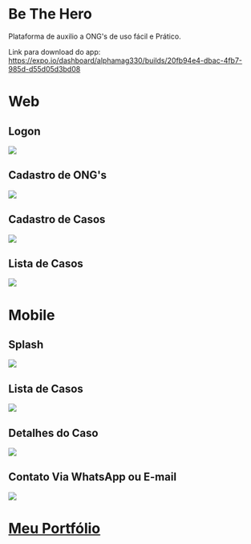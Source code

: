 # Be The Hero

 Plataforma de auxilio a ONG's de uso fácil e Prático.

Link para download do app: https://expo.io/dashboard/alphamag330/builds/20fb94e4-dbac-4fb7-985d-d55d05d3bd08

<!DOCTYPE html>

<html lang="pt-br">

<head>
    <meta charset="utf-8"/>
</head>
<body>

<h1>Web</h1>
<h2>Logon</h2>
<img src="assets_readme/BeTheHeroLogon.jpg"/>
<h2>Cadastro de ONG's</h2>
<img src="assets_readme/BeTheHeroNewlogin1.jpg"/>
<h2>Cadastro de Casos</h2>
<img src="assets_readme/BeTheHeroNew.jpg"/>
<h2>Lista de Casos</h2>
<img src="assets_readme/BeTheHeroSession.jpg"/>

<h1>Mobile</h1>
<h2>Splash</h2>
<img src="assets_readme/Screenshot_20.jpg"/>
<h2>Lista de Casos</h2>
<img src="assets_readme/Screenshot_21.jpg"/>
<h2>Detalhes do Caso</h2>
<img src="assets_readme/Screenshot_22.jpg"/>
<h2>Contato Via WhatsApp ou E-mail</h2>
<img src="assets_readme/Screenshot_23.jpg"/>


<h1><a href="https://guilhermemag.github.io/" target="_blank"> Meu Portfólio </a></h1> 
  
</body>
</html>


